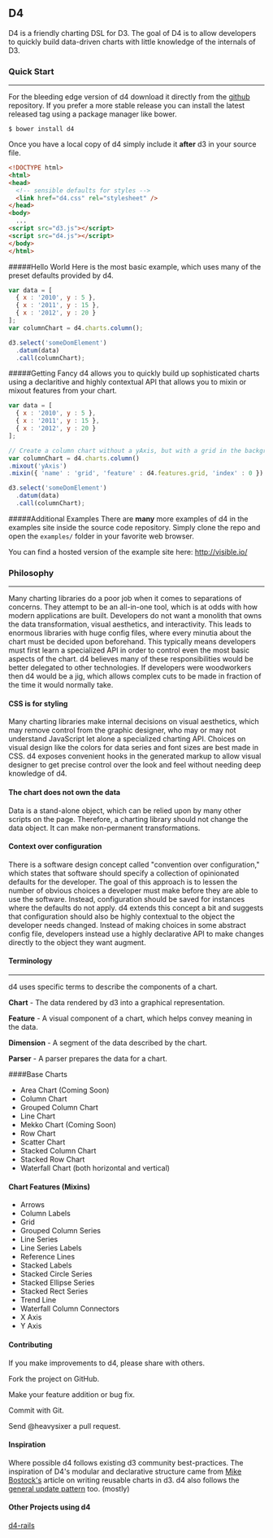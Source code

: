 ## D4

D4 is a friendly charting DSL for D3. The goal of D4 is to allow developers
to quickly build data-driven charts with little knowledge of the internals of D3.

### Quick Start
* * *

For the bleeding edge version of d4 download it directly from the [github](https://github.com/heavysixer/d4) repository. If you prefer a more stable release you can install the latest released tag using a package manager like bower.

    $ bower install d4

Once you have a local copy of d4 simply include it **after** d3 in your source file.

```html
<!DOCTYPE html>
<html>
<head>
  <!-- sensible defaults for styles -->
  <link href="d4.css" rel="stylesheet" />
</head>
<body>
  ...
<script src="d3.js"></script>
<script src="d4.js"></script>
</body>
</html>
```

#####Hello World
Here is the most basic example, which uses many of the preset defaults provided by d4.

```javascript
var data = [
  { x : '2010', y : 5 },
  { x : '2011', y : 15 },
  { x : '2012', y : 20 }
];
var columnChart = d4.charts.column();

d3.select('someDomElement')
  .datum(data)
  .call(columnChart);
```
#####Getting Fancy
d4 allows you to quickly build up sophisticated charts using a declaritive and highly contextual API that allows you to mixin
or mixout features from your chart.

```javascript
var data = [
  { x : '2010', y : 5 },
  { x : '2011', y : 15 },
  { x : '2012', y : 20 }
];

// Create a column chart without a yAxis, but with a grid in the background.
var columnChart = d4.charts.column()
.mixout('yAxis')
.mixin({ 'name' : 'grid', 'feature' : d4.features.grid, 'index' : 0 })

d3.select('someDomElement')
  .datum(data)
  .call(columnChart);
```

#####Additional Examples
There are **many** more examples of d4 in the examples site inside the source code repository. Simply clone the repo and
open the `examples/` folder in your favorite web browser.

You can find a hosted version of the example site here: http://visible.io/

### Philosophy
* * *

Many charting libraries do a poor job when it comes to separations of concerns.
They attempt to be an all-in-one tool, which is at odds with how modern
applications are built. Developers do not want a monolith that owns
the data transformation, visual aesthetics, and interactivity. This leads to
enormous libraries with huge config files, where every minutia about the chart
must be decided upon beforehand. This typically means developers must first
learn a specialized API in order to control even the most basic aspects of the chart.
d4 believes many of these responsibilities would be better delegated to other technologies.
If developers were woodworkers then d4 would be a jig, which allows complex cuts to be made
in fraction of the time it would normally take.

#### CSS is for styling

Many charting libraries make internal decisions on visual aesthetics, which may
remove control from the graphic designer, who may or may not understand JavaScript let
alone a specialized charting API. Choices on visual design like the colors for data series and font
sizes are best made in CSS. d4 exposes convenient hooks in the generated markup
to allow visual designer to get precise control over the look and feel without
needing deep knowledge of d4.

#### The chart does not own the data

Data is a stand-alone object, which can be relied upon by many other scripts on
the page. Therefore, a charting library should not change the data object. It can make non-permanent
transformations.

#### Context over configuration

There is a software design concept called "convention over configuration," which states that software should specify a collection of opinionated defaults for the developer. The goal of this approach is to lessen the number of obvious choices a developer must make before they are able to use the software. Instead, configuration should be saved for instances where the defaults do not apply. d4 extends this concept a bit and suggests that configuration should also be highly contextual to the object the developer needs changed. Instead of making choices in some abstract config file, developers instead use a highly declarative API to make changes directly to the object they want augment.

#### Terminology
* * *

d4 uses specific terms to describe the components of a chart.

__Chart__ - The data rendered by d3 into a graphical representation.

__Feature__ - A visual component of a chart, which helps convey meaning in the data.

__Dimension__ - A segment of the data described by the chart.

__Parser__ - A parser prepares the data for a chart.

####Base Charts

* Area Chart (Coming Soon)
* Column Chart
* Grouped Column Chart
* Line Chart
* Mekko Chart (Coming Soon)
* Row Chart
* Scatter Chart
* Stacked Column Chart
* Stacked Row Chart
* Waterfall Chart (both horizontal and vertical)

#### Chart Features (Mixins)

* Arrows
* Column Labels
* Grid
* Grouped Column Series
* Line Series
* Line Series Labels
* Reference Lines
* Stacked Labels
* Stacked Circle Series
* Stacked Ellipse Series
* Stacked Rect Series
* Trend Line
* Waterfall Column Connectors
* X Axis
* Y Axis

#### Contributing

If you make improvements to d4, please share with others.

Fork the project on GitHub.

Make your feature addition or bug fix.

Commit with Git.

Send @heavysixer a pull request.

#### Inspiration
Where possible d4 follows existing d3 community best-practices. The inspiration of D4's modular and declarative structure came from
[Mike Bostock's](http://bost.ocks.org/mike/chart/) article on writing reusable
charts in d3. d4 also follows the [general update pattern](http://bl.ocks.org/mbostock/3808234) too. (mostly)

#### Other Projects using d4
[d4-rails](https://github.com/gouravtiwari/d4-rails)
